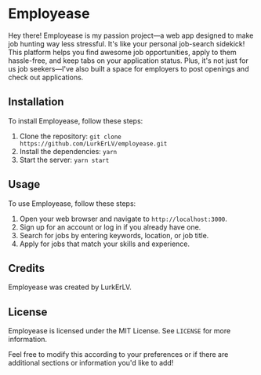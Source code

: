 # Employease

Hey there! Employease is my passion project—a web app designed to make job hunting way less stressful. It's like your
personal job-search sidekick! This platform helps you find awesome job opportunities, apply to them hassle-free, and
keep tabs on your application status. Plus, it's not just for us job seekers—I've also built a space for employers to
post openings and check out applications.

## Installation

To install Employease, follow these steps:

1. Clone the repository: `git clone https://github.com/LurkErLV/employease.git`
2. Install the dependencies: `yarn`
3. Start the server: `yarn start`

## Usage

To use Employease, follow these steps:

1. Open your web browser and navigate to `http://localhost:3000`.
2. Sign up for an account or log in if you already have one.
3. Search for jobs by entering keywords, location, or job title.
4. Apply for jobs that match your skills and experience.

## Credits

Employease was created by LurkErLV.

## License

Employease is licensed under the MIT License. See `LICENSE` for more information.

Feel free to modify this according to your preferences or if there are additional sections or information you'd like to
add!

